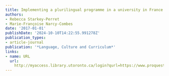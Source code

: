 ```yaml
---
title: Implementing a plurilingual programme in a university in France
authors:
- Rebecca Starkey-Perret
- Marie-Françoise Narcy-Combes
date: '2017-01-01'
publishDate: '2024-10-10T14:22:55.991278Z'
publication_types:
- article-journal
publication: '*Language, Culture and Curriculum*'
links:
- name: URL
  url: 
    http://myaccess.library.utoronto.ca/login?qurl=https://www.proquest.com/docview/1931721788?accountid=14771&bdid=38384&_bd=%2B8j9O3eOp4cTKdPED3on56udwbU%3D
---
```

